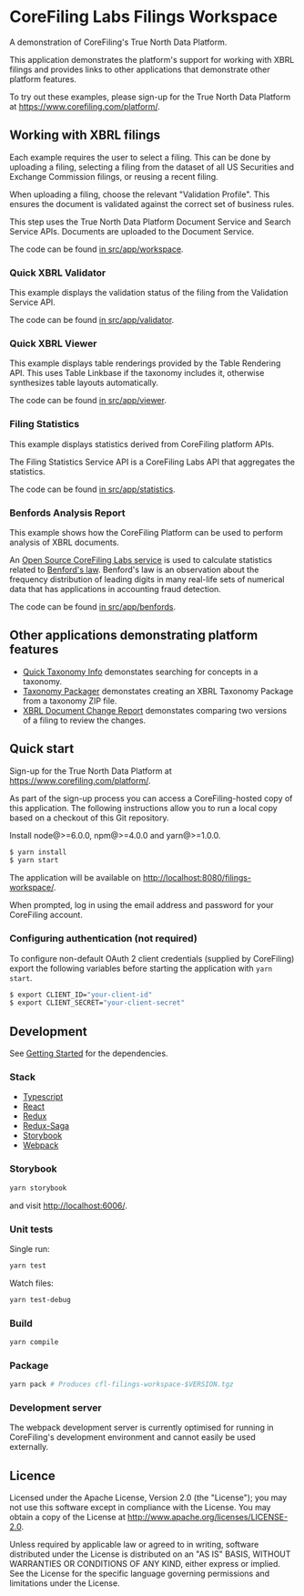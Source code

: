 # CoreFiling Labs Filings Workspace

A demonstration of CoreFiling's True North Data Platform.

This application demonstrates the platform's support for working with XBRL
filings and provides links to other applications that demonstrate other
platform features.

To try out these examples, please sign-up for the True North Data Platform
at <https://www.corefiling.com/platform/>.

## Working with XBRL filings

Each example requires the user to select a filing. This can be done by
uploading a filing, selecting a filing from the dataset of all
US Securities and Exchange Commission filings, or reusing a recent filing.

When uploading a filing, choose the relevant "Validation Profile". This
ensures the document is validated against the correct set of business rules.

This step uses the True North Data Platform Document Service and Search
Service APIs. Documents are uploaded to the Document Service.

The code can be found [in src/app/workspace](./src/app/workspace).

### Quick XBRL Validator

This example displays the validation status of the filing from the Validation
Service API.

The code can be found [in src/app/validator](./src/app/validator).

### Quick XBRL Viewer

This example displays table renderings provided by the Table Rendering API.
This uses Table Linkbase if the taxonomy includes it, otherwise synthesizes
table layouts automatically.

The code can be found [in src/app/viewer](./src/app/viewer).

### Filing Statistics

This example displays statistics derived from CoreFiling platform APIs.

The Filing Statistics Service API is a CoreFiling Labs API that aggregates
the statistics.

The code can be found [in src/app/statistics](./src/app/statistics).

### Benfords Analysis Report

This example shows how the CoreFiling Platform can be used to perform
analysis of XBRL documents.

An [Open Source CoreFiling Labs service](https://github.com/CoreFiling/digit-frequency-analysis-service-impl)
is used to calculate statistics related to [Benford's law](https://en.wikipedia.org/wiki/Benford%27s_law).
Benford's law is an observation about the frequency distribution of leading digits in
many real-life sets of numerical data that has applications in accounting fraud detection.

The code can be found [in src/app/benfords](./src/app/benfords).

## Other applications demonstrating platform features

- [Quick Taxonomy Info](https://github.com/CoreFiling/quick-taxonomy-info) demonstates searching for concepts in a taxonomy.
- [Taxonomy Packager](https://github.com/CoreFiling/taxonomy-packager) demonstates creating an XBRL Taxonomy Package from a taxonomy ZIP file.
- [XBRL Document Change Report](https://github.com/CoreFiling/xbrl-document-change-report) demonstates comparing two versions of a filing to review the changes.

## Quick start

Sign-up for the True North Data Platform at <https://www.corefiling.com/platform/>.

As part of the sign-up process you can access a CoreFiling-hosted copy of this
application. The following instructions allow you to run a local copy based on
a checkout of this Git repository.

Install node@>=6.0.0, npm@>=4.0.0 and yarn@>=1.0.0.

```bash
$ yarn install
$ yarn start
```

The application will be available on <http://localhost:8080/filings-workspace/>.

When prompted, log in using the email address and password for your CoreFiling account.

### Configuring authentication (not required)

To configure non-default OAuth 2 client credentials (supplied by CoreFiling)
export the following variables before starting the application with `yarn start`.

```bash
$ export CLIENT_ID="your-client-id"
$ export CLIENT_SECRET="your-client-secret"
```

## Development

See [Getting Started](#getting-started) for the dependencies.

### Stack

- [Typescript](https://github.com/Microsoft/TypeScript)
- [React](https://github.com/facebook/react)
- [Redux](http://redux.js.org/)
- [Redux-Saga](https://redux-saga.js.org/)
- [Storybook](https://storybook.js.org)
- [Webpack](https://github.com/webpack/webpack)

### Storybook

```bash
yarn storybook
```

and visit <http://localhost:6006/>.

### Unit tests

Single run:

```bash
yarn test
```

Watch files:

```bash
yarn test-debug
```

### Build

```bash
yarn compile
```

### Package

```bash
yarn pack # Produces cfl-filings-workspace-$VERSION.tgz
```

### Development server

The webpack development server is currently optimised for running in CoreFiling's
development environment and cannot easily be used externally.

## Licence

Licensed under the Apache License, Version 2.0 (the "License");
you may not use this software except in compliance with the License.
You may obtain a copy of the License at <http://www.apache.org/licenses/LICENSE-2.0>.

Unless required by applicable law or agreed to in writing, software
distributed under the License is distributed on an "AS IS" BASIS,
WITHOUT WARRANTIES OR CONDITIONS OF ANY KIND, either express or implied.
See the License for the specific language governing permissions and
limitations under the License.
